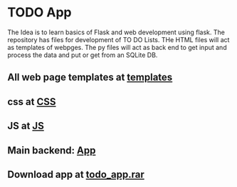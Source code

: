 # TODO App
The Idea is to learn basics of Flask and web development using flask.
The repository has files for development of TO DO Lists.
THe HTML files will act as templates of webpges.
The py files will act as back end to get input and process the data and put or get from an SQLite DB.

## All web page templates at [templates](templates/)

## css at [CSS](static/css)

## JS at [JS](static/js)

## Main backend: [App](app.py)

## Download app at [todo_app.rar](https://raw.githubusercontent.com/Aniruddh-0701/TODO_App/master/TodoApp.rar)

